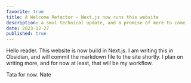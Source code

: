 ```yaml
---
favorite: true
title: A Welcome Refactor - Next.js now runs this website
description: a smol technical update, and a promise of more to come
date: 2023-12-27
published: true
---
```

Hello reader. This website is now build in Next.js. I am writing this in Obsidian, and will commit the markdown file to the site shortly. I plan on writing more, and for now at least, that will be my workflow. 

Tata for now. 
Nate 


